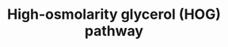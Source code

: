 ---
annotations:
- id: PW:0000237
  parent: regulatory pathway
  type: Pathway Ontology
  value: stress response pathway
- id: PW:0000003
  parent: signaling pathway
  type: Pathway Ontology
  value: signaling pathway
- id: PW:0000007
  parent: signaling pathway
  type: Pathway Ontology
  value: mitogen activated protein kinase signaling pathway
- id: PW:0000004
  parent: regulatory pathway
  type: Pathway Ontology
  value: regulatory pathway
authors:
- Stacia
- Khanspers
- Elisa
- Egonw
- Eweitz
citedin: ''
communities:
- SGD_Approved
description: The high-osmolarity glycerol (HOG) pathway is a mitogen-activated protein
  kinase (MAPK) pathway that  regulates stress response in Saccharomyces cerevisiae
  mainly as it relates to the adaptation of yeast cells to hyperosmotic stress.  Two
  input branches activate the MAPK module by different mechanisms. The Sho1 branch
  requires Sho1p and the mucin-like proteins Hkr1p and Msb2p to sense osmostress.
  Sho1p-dependent signalling also requires small G-protein Cdc42p, and PAK family
  members Ste20 and Cla4. The target of Ste20p is the MAPKKK Ste11p, which activates
  the MAPKK Pbs2p under hyperosmotic conditions, resulting in Hog1p activation. Another
  branch, leading to the activation of Pbs2, involves a ‘two-component’ phospho-relay
  signalling system that involves transmembrane protein Sln1p and response regulator
  proteins Ypd1p and Ssk1p. In this branch, the two redundant MAPKKKs Ssk2p and Ssk22p
  participate in the phosphorylation of Pbs2p, which is responsible for the final
  activation of Hog1p. Once Hog1p is activated, it coordinates several processes necessary
  for cellular adaptation to osmotic stress, including ubiquitination, chromatin remodelling,
  the transcriptional program, mRNA export, translational response, and cell cycle
  progression. In addition to its main role in the regulation of hyperosmotic stress
  responses, the HOG pathway is also activated in response to oxidatiion, acids stress,
  organic compounds, metals, and freeze or heat stress.
last-edited: 2023-12-15
ndex: null
organisms:
- Saccharomyces cerevisiae
redirect_from:
- /index.php/Pathway:WP2838
- /instance/WP2838
- /instance/WP2838_r127796
revision: r127796
schema-jsonld:
- '@context': https://schema.org/
  '@id': https://wikipathways.github.io/pathways/WP2838.html
  '@type': Dataset
  creator:
    '@type': Organization
    name: WikiPathways
  description: The high-osmolarity glycerol (HOG) pathway is a mitogen-activated protein
    kinase (MAPK) pathway that  regulates stress response in Saccharomyces cerevisiae
    mainly as it relates to the adaptation of yeast cells to hyperosmotic stress.  Two
    input branches activate the MAPK module by different mechanisms. The Sho1 branch
    requires Sho1p and the mucin-like proteins Hkr1p and Msb2p to sense osmostress.
    Sho1p-dependent signalling also requires small G-protein Cdc42p, and PAK family
    members Ste20 and Cla4. The target of Ste20p is the MAPKKK Ste11p, which activates
    the MAPKK Pbs2p under hyperosmotic conditions, resulting in Hog1p activation.
    Another branch, leading to the activation of Pbs2, involves a ‘two-component’
    phospho-relay signalling system that involves transmembrane protein Sln1p and
    response regulator proteins Ypd1p and Ssk1p. In this branch, the two redundant
    MAPKKKs Ssk2p and Ssk22p participate in the phosphorylation of Pbs2p, which is
    responsible for the final activation of Hog1p. Once Hog1p is activated, it coordinates
    several processes necessary for cellular adaptation to osmotic stress, including
    ubiquitination, chromatin remodelling, the transcriptional program, mRNA export,
    translational response, and cell cycle progression. In addition to its main role
    in the regulation of hyperosmotic stress responses, the HOG pathway is also activated
    in response to oxidatiion, acids stress, organic compounds, metals, and freeze
    or heat stress.
  keywords:
  - CDC42
  - CLA4
  - HKR1
  - HOG1
  - HOT1
  - MSB2
  - MSN2
  - MSN4
  - OPY2
  - PBS2
  - PP2C3
  - PTC1
  - PTP2
  - SHO1
  - SKO1
  - SLN1
  - SMP1
  - SSK1
  - SSK2
  - SSK22
  - STE11
  - STE20
  - STE50
  - YPD1
  license: CC0
  name: High-osmolarity glycerol (HOG) pathway
seo: CreativeWork
title: High-osmolarity glycerol (HOG) pathway
wpid: WP2838
---